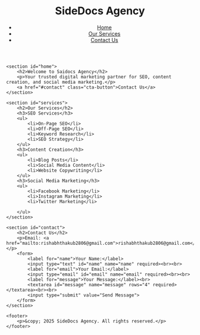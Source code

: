 <!DOCTYPE html>
<html lang="en">
<head>
    <meta charset="UTF-8">
    <meta name="viewport" content="width=device-width, initial-scale=1.0">
    <title>SideDocs Agency</title>
    <link rel="stylesheet" href="styles.css">
</head>
<body>
    <header>
        <div class="logo">
            <h1>SideDocs Agency</h1>
        </div>
        <nav>
            <ul>
                <li><a href="#home">Home</a></li>
                <li><a href="#services">Our Services</a></li>
                <li><a href="#contact">Contact Us</a></li>
            </ul>
        </nav>
    </header>

    <section id="home">
        <h2>Welcome to Saidocs Agency</h2>
        <p>Your trusted digital marketing partner for SEO, content creation, and social media marketing.</p>
        <a href="#contact" class="cta-button">Contact Us</a>
    </section>

    <section id="services">
        <h2>Our Services</h2>
        <h3>SEO Services</h3>
        <ul>
            <li>On-Page SEO</li>
            <li>Off-Page SEO</li>
            <li>Keyword Research</li>
            <li>SEO Strategy</li>
        </ul>
        <h3>Content Creation</h3>
        <ul>
            <li>Blog Posts</li>
            <li>Social Media Content</li>
            <li>Website Copywriting</li>
        </ul>
        <h3>Social Media Marketing</h3>
        <ul>
            <li>Facebook Marketing</li>
            <li>Instagram Marketing</li>
            <li>Twitter Marketing</li>
          
        </ul>
    </section>

    <section id="contact">
        <h2>Contact Us</h2>
        <p>Email: <a href="mailto:rishabhthakub2806@gmail.com">rishabhthakub2806@gmail.com</a></p>
        <form>
            <label for="name">Your Name:</label>
            <input type="text" id="name" name="name" required><br><br>
            <label for="email">Your Email:</label>
            <input type="email" id="email" name="email" required><br><br>
            <label for="message">Your Message:</label><br>
            <textarea id="message" name="message" rows="4" required></textarea><br><br>
            <input type="submit" value="Send Message">
        </form>
    </section>

    <footer>
        <p>&copy; 2025 SideDocs Agency. All rights reserved.</p>
    </footer>
</body>
</html>
